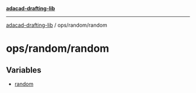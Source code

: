 [**adacad-drafting-lib**](../../../README.md)

***

[adacad-drafting-lib](../../../modules.md) / ops/random/random

# ops/random/random

## Variables

- [random](variables/random.md)
